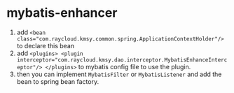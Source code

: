 # mybatis-enhancer

1. add `<bean class="com.raycloud.kmsy.common.spring.ApplicationContextHolder"/>` to declare this bean
2. add ```<plugins>
        <plugin interceptor="com.raycloud.kmsy.dao.interceptor.MybatisEnhanceInterceptor"/>
    </plugins>``` to mybatis config file to use the plugin.
3. then you can implement `MybatisFilter` or `MybatisListener` and add the bean to spring bean factory.
